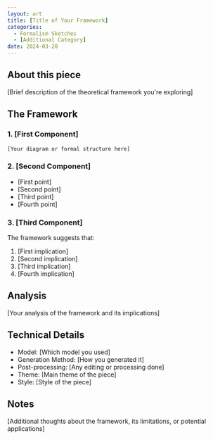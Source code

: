 ```yaml
---
layout: art
title: [Title of Your Framework]
categories:
  - Formalism Sketches
  - [Additional Category]
date: 2024-03-20
---
```


## About this piece

[Brief description of the theoretical framework you're exploring]

## The Framework

### 1. [First Component]
```
[Your diagram or formal structure here]
```

### 2. [Second Component]
- [First point]
- [Second point]
- [Third point]
- [Fourth point]

### 3. [Third Component]
The framework suggests that:
1. [First implication]
2. [Second implication]
3. [Third implication]
4. [Fourth implication]

## Analysis

[Your analysis of the framework and its implications]

## Technical Details

- Model: [Which model you used]
- Generation Method: [How you generated it]
- Post-processing: [Any editing or processing done]
- Theme: [Main theme of the piece]
- Style: [Style of the piece]

## Notes

[Additional thoughts about the framework, its limitations, or potential applications] 